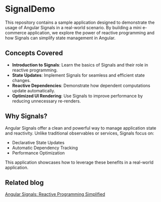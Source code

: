 # SignalDemo

This repository contains a sample application designed to demonstrate the usage of Angular Signals in a real-world scenario. By building a mini e-commerce application, we explore the power of reactive programming and how Signals can simplify state management in Angular.

## Concepts Covered

- **Introduction to Signals**: Learn the basics of Signals and their role in reactive programming.
- **State Updates**: Implement Signals for seamless and efficient state changes.
- **Reactive Dependencies**: Demonstrate how dependent computations update automatically.
- **Optimized UI Rendering**: Use Signals to improve performance by reducing unnecessary re-renders.

## Why Signals?
Angular Signals offer a clean and powerful way to manage application state and reactivity. Unlike traditional observables or services, Signals focus on:

- Declarative State Updates
- Automatic Dependency Tracking
- Performance Optimization
  
This application showcases how to leverage these benefits in a real-world application.

## Related blog

[Angular Signals: Reactive Programming Simplified](https://www.syncfusion.com/blogs/post/angular-signals-reactive-programming)


